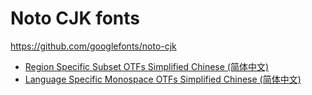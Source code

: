 # Noto CJK fonts

https://github.com/googlefonts/noto-cjk

- [Region Specific Subset OTFs Simplified Chinese (简体中文)](https://github.com/googlefonts/noto-cjk/releases/download/Sans2.004/18_NotoSansSC.zip)
- [Language Specific Monospace OTFs Simplified Chinese (简体中文)](https://github.com/googlefonts/noto-cjk/releases/download/Sans2.004/13_NotoSansMonoCJKsc.zip)